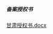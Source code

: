##### 备案授权书

[甘肃授权书.docx](https://img1.jcloudcs.com/cms/8aacc28d-7e1b-4678-a778-95798c7f5d9620171206193651.docx)
